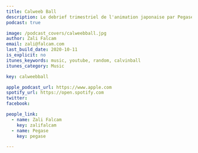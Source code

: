 ```yaml
---
title: Calweeb Ball
description: Le debrief trimestriel de l'animation japonaise par Pegase et Zali.
podcast: true

image: /podcast_covers/calweebball.jpg
author: Zali Falcam
email: zali@falcam.com
last_build_date: 2020-10-11
is_explicit: no
itunes_keywords: music, youtube, random, calvinball
itunes_category: Music

key: calweebball

apple_podcast_url: https://www.apple.com
spotify_url: https://open.spotify.com
twitter:
facebook:

people_link: 
  - name: Zali Falcam
    key: zalifalcam
  - name: Pegase
    key: pegase

---
```


<Podcast/>